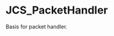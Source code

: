 <!--
   - $File: JCS_PacketHandler.html $
   - $Date: 2018-10-01 03:11:58 $
   - $Revision: $
   - $Creator: Jen-Chieh Shen $
   - $Notice: See LICENSE.txt for modification and distribution information
   -                   Copyright © 2018 by Shen, Jen-Chieh $
-->


<div id="content-header">
  <h1>JCS_PacketHandler</h1>
</div>

<p>
  Basis for packet handler.
</p>
